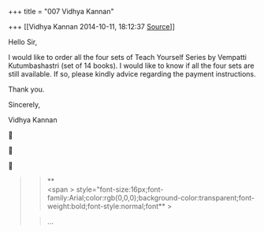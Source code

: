+++
title = "007 Vidhya Kannan"

+++
[[Vidhya Kannan	2014-10-11, 18:12:37 [Source](https://groups.google.com/g/samskrita/c/sahtf-i5c-E)]]



Hello Sir,

  

I would like to order all the four sets of Teach Yourself Series by Vempatti Kutumbashastri (set of 14 books). I would like to know if all the four sets are still available. If so, please kindly advice regarding the payment instructions.

  

Thank you.

  

Sincerely,

Vidhya Kannan







> 
> > 
> > 
> > **  
> \<span > style="font-size:16px;font-family:Arial;color:rgb(0,0,0);background-color:transparent;font-weight:bold;font-style:normal;font** >
> 
> > 
> > 
> > ...

